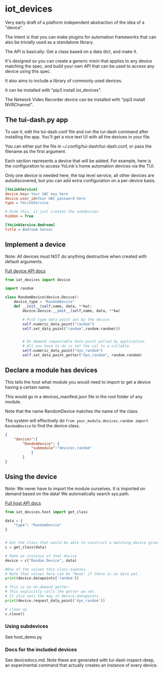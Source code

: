 # iot_devices

Very early draft of a platform independent abstraction of the idea of a "device".

The intent is that you can make plugins for automation frameworks that can also be trivially used as a standalone library.

The API is basically: Get a class based on a data dict, and make it.

It's designed so you can create a generic mixin that applies to any device matching the spec, and build your own API
that can be used to access any device using this spec.

It also aims to include a library of commonly used devices.

It can be installed with "pip3 install iot_devices".

The Network Video Recorder device can be installed with "pip3 install NVRChannel".



## The tui-dash.py app

To use it, edit the tui-dash.conf file and run the tui-dash command after installing the app.  You'll get a nice text UI with all the devices in your file.

You can either put the file in ~/.config/tui-dash/tui-dash.conf, or pass the filename
as the first argument.


Each section represents a device that will be added.  For example, here is the configuration
to access YoLink's home automation devices via the TUI.

Only one device is needed here, the top level service, all other devices are autodiscovered, but you  can add extra configuration on a per-device basis.


```ini
[YoLinkService]
device.key= Your UAC key here
device.user_id=Your UAC password here
type = YoLinkService

# Hide this, it just creates the subdevices
hidden = True

[YoLinkService.Bedroom]
title = Bedroom Sensor

```



## Implement a device

Note: All devices must NOT do anything destructive when created with default arguments.

[Full device API docs](https://eternityforest.github.io/iot_devices/docs/iot_devices/device.html)

```python
from iot_devices import device

import random

class RandomDevice(device.Device):
    device_type = "RandomDevice"
    def __init__(self,name, data, **kw):
        device.Device.__init__(self,name, data, **kw)

        # Push type data point set by the device
        self.numeric_data_point("random")
        self.set_data_point("random",random.random())


        # On demand requestable data point pulled by application.
        # All you have to do is set the val to a callable.
        self.numeric_data_point("dyn_random")
        self.set_data_point_getter("dyn_random", random.random)
```

## Declare a module has devices
This tells the host what module you would need to import to get a device having a certain name.

This would go in a devices_manifest.json file in the root folder of any module.

Note that the name RandomDevice matches the name of the class.

The system will effectively do `from your_module.devices.random import RandomDevice` to find the device class.

```json
{
    "devices":{
        "RandomDevice": {
            "submodule":"devices.random"
            }
        }
} 
```


## Using the device

Note: We never have to import the module ourselves. It is imported on demand based on the data!  We automatically search sys.path.


[Full host API docs](https://eternityforest.github.io/iot_devices/docs/iot_devices/host.html)

``` python
from iot_devices.host import get_class

data = {
    "type": "RandomDevice"
}


# Get the class that would be able to construct a matching device given the data
c = get_class(data)

# Make an instance of that device
device = c("Random Device", data)

#One of the values this class exposes.
# Note that values here can be "None" if there is no data yet.
print(device.datapoints['random'])

# This is an on-demand getter.  
# This explicitly calls the getter we set.
# It also sets the key in device.datapoints
print(device.request_data_point('dyn_random'))

# clean up
c.close()
```

### Using subdevices

See host_demo.py



### Docs for the included devices

See devicedocs.md.  Note these are generated with tui-dash inspect-deep, an experimental
command that actually creates an instance of every device.